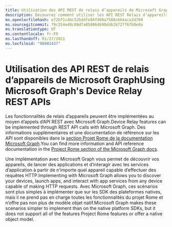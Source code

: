 ```yaml
---
title: Utilisation des API REST de relais d’appareils de Microsoft Graph
description: Découvrez comment utiliser les API REST Relais d’appareils de Microsoft Graph pour découvrir vos appareils, lancer des applications et interagir avec des services d’application.
ms.openlocfilehash: e72bf1c4bc52bddfe84fd09a7588c664aca2d709
ms.sourcegitcommit: 79c254e48c00d7a050864b90ddb2b727f67b0e8a
ms.translationtype: HT
ms.contentlocale: fr-FR
ms.lasthandoff: 01/27/2021
ms.locfileid: "98901437"
---
```

# <a name="using-microsoft-graphs-device-relay-rest-apis"></a><span data-ttu-id="79b3d-103">Utilisation des API REST de relais d’appareils de Microsoft Graph</span><span class="sxs-lookup"><span data-stu-id="79b3d-103">Using Microsoft Graph's Device Relay REST APIs</span></span>

<span data-ttu-id="79b3d-104">Les fonctionnalités de relais d’appareils peuvent être implémentées au moyen d’appels d’API REST avec Microsoft Graph.</span><span class="sxs-lookup"><span data-stu-id="79b3d-104">Device Relay features can be implemented through REST API calls with Microsoft Graph.</span></span> <span data-ttu-id="79b3d-105">Des informations supplémentaires et une documentation de référence sur les API sont disponibles dans la [section Projet Rome de la documentation Microsoft Graph](/graph/api/resources/project-rome-overview#devices).</span><span class="sxs-lookup"><span data-stu-id="79b3d-105">You can find more information and API reference documentation in the [Project Rome section of the Microsoft Graph docs](/graph/api/resources/project-rome-overview#devices).</span></span>

<span data-ttu-id="79b3d-106">Une implémentation avec Microsoft Graph vous permet de découvrir vos appareils, de lancer des applications et d’interagir avec les services d’application à partir de n’importe quel appareil capable d’effectuer des requêtes HTTP.</span><span class="sxs-lookup"><span data-stu-id="79b3d-106">Implementing with Microsoft Graph allows you to discover your devices, launch apps, and interact with app services from any device capable of making HTTP requests.</span></span> <span data-ttu-id="79b3d-107">Avec Microsoft Graph, ces scénarios sont plus simples à implémenter que sur les SDK des plateformes natives, mais il ne prend pas en charge toutes les fonctionnalités du projet Rome et n’offre pas non plus de modèle objet natif.</span><span class="sxs-lookup"><span data-stu-id="79b3d-107">Microsoft Graph makes these scenarios simpler to implement than on the native platform SDKs, but it does not support all of the features Project Rome features or offer a native object model.</span></span>